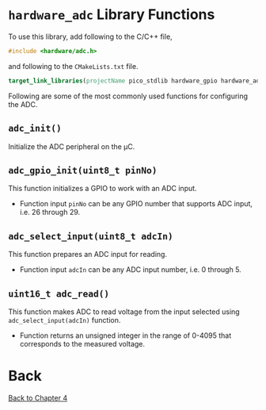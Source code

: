 # `hardware_adc` Library Functions
To use this library, add following to the C/C++ file,
```c++
#include <hardware/adc.h>
```
and following to the `CMakeLists.txt` file.
```cmake
target_link_libraries(projectName pico_stdlib hardware_gpio hardware_adc)
```

Following are some of the most commonly used functions for configuring the ADC.

## `adc_init()`
Initialize the ADC peripheral on the &mu;C.

## `adc_gpio_init(uint8_t pinNo)`
This function initializes a GPIO to work with an ADC input. 
- Function input `pinNo` can be any GPIO number that supports ADC input, i.e. 26 through 29.

## `adc_select_input(uint8_t adcIn)`
This function prepares an ADC input for reading.
- Function input `adcIn` can be any ADC input number, i.e. 0 through 5.

## `uint16_t adc_read()`
This function makes ADC to read voltage from the input selected using `adc_select_input(adcIn)` function.
- Function returns an unsigned integer in the range of 0-4095 that corresponds to the measured voltage.

# Back
[Back to Chapter 4](../adc.md)

